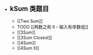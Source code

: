 - ## kSum 类题目
	- [[Two Sum]]
	- TODO [[两数之和 II - 输入有序数组]]
	- [[3Sum]]
	- [[3Sum Closest]]
	- [[4Sum]]
	- [[4Sum II]]
